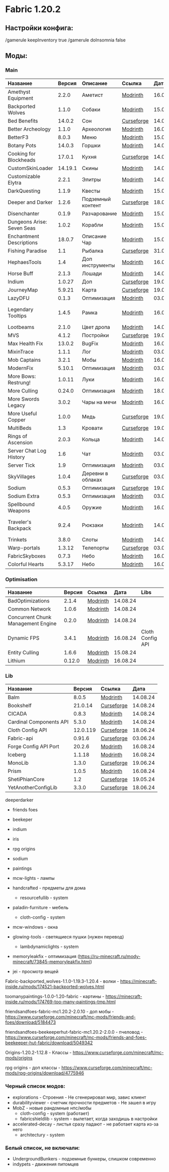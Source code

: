 # Fabric 1.20.2

## Настройки конфига:
/gamerule keepInventory true
/gamerule doInsomnia false

## Моды:

### Main
| Название                   | Версия  | Описание          | Ссылка                                                                                       | Дата     | Lang | Libs                                      |
|:---------------------------|:--------|:------------------|:---------------------------------------------------------------------------------------------|:---------|:-----|:------------------------------------------|
| Amethyst Equipment         | 2.2.0   | Аметист           | [Modrinth](https://modrinth.com/mod/amethyst-equipment)                                      | 16.08.24 |      |                                           |
| Backported Wolves          | 1.1.0   | Собаки            | [Modrinth](https://modrinth.com/mod/backported-wolves/)                                      | 15.08.24 |      |                                           |
| Bed Benefits               | 14.0.2  | Сон               | [Curseforge](https://www.curseforge.com/minecraft/mc-mods/bed-benefits)                      | 14.08.24 | None | Bookshelf                                 | 
| Better Archeology          | 1.1.0   | Археология        | [Modrinth](https://modrinth.com/mod/better-archeology)                                       | 16.08.24 |      |                                           |
| BetterF3                   | 8.0.3   | Меню              | [Modrinth](https://modrinth.com/mod/betterf3/)                                               | 15.08.24 |      | Cloth Config API                          |
| Botany Pots                | 14.0.3  | Горшки            | [Modrinth](https://modrinth.com/mod/botany-pots)                                             | 14.08.24 |      | Bookshelf                                 | 
| Cooking for Blockheads     | 17.0.1  | Кухня             | [Curseforge](https://www.curseforge.com/minecraft/mc-mods/cooking-for-blockheads-fabric)     | 14.08.24 | None | Balm                                      |
| CustomSkinLoader           | 14.19.1 | Скины             | [Modrinth](https://modrinth.com/mod/customskinloader/)                                       | 14.08.24 |      |                                           | 
| Customizable Elytra        | 2.2.1   | Элитры            | [Modrinth](https://modrinth.com/mod/customizable-elytra/)                                    | 14.08.24 | None |                                           | 
| DarkQuesting               | 1.1.9   | Квесты            | [Modrinth](https://modrinth.com/mod/darkquesting/)                                           | 15.08.24 | None |                                           | 
| Deeper and Darker          | 1.2.6   | Подземный контент | [Curseforge](https://www.curseforge.com/minecraft/mc-mods/deeperdarker)                      | 18.06.24 | Ru   | YetAnotherConfigLib                       |      
| Disenchanter               | 0.1.9   | Разчарование      | [Modrinth](https://modrinth.com/mod/disenchanter/)                                           | 15.08.24 | None | Cloth Config API                          | 
| Dungeons Arise: Seven Seas | 1.0.2   | Корабли           | [Modrinth](https://modrinth.com/mod/when-dungeons-arise-seven-seas/)                         | 15.08.24 |      |                                           |
| Enchantment Descriptions   | 18.0.7  | Описание Чар      | [Modrinth](https://modrinth.com/mod/enchantment-description)                                 | 15.08.24 |      |                                           | 
| Fishing Paradise           | 1.1     | Рыбалка           | [Curseforge](https://www.curseforge.com/minecraft/mc-mods/fishingparadise)                   | 31.05.24 | Ru   | None                                      |                 
| HephaesTools               | 1.4     | Доп инструменты   | [Modrinth](https://modrinth.com/datapack/hephaestools/)                                      | 16.08.24 |      |                                           |
| Horse Buff                 | 2.1.3   | Лошади            | [Modrinth](https://modrinth.com/mod/horsebuff)                                               | 14.08.24 |      |                                           | 
| Indium                     | 1.0.27  | Доп               | [Curseforge](https://www.curseforge.com/minecraft/mc-mods/indium)                            | 19.06.24 | None | None                                      |                 
| JourneyMap                 | 5.9.21  | Карта             | [Curseforge](https://www.curseforge.com/minecraft/mc-mods/journeymap)                        | 19.05.24 | Ru   | None                                      |                 
| LazyDFU                    | 0.1.3   | Оптимизация       | [Modrinth](https://modrinth.com/mod/lazydfu)                                                 | 03.07.24 | None | None                                      |                 
| Legendary Tooltips         | 1.4.5   | Рамка             | [Modrinth](https://modrinth.com/mod/legendary-tooltips)                                      | 16.08.24 |      | Prism, Iсeberg, Forge Config API port     |
| Lootbeams                  | 2.1.0   | Цвет дропа        | [Modrinth](https://modrinth.com/mod/lootbeams/)                                              | 14.08.24 |      |                                           | 
| MVS                        | 4.1.2   | Постройки         | [Curseforge](https://www.curseforge.com/minecraft/mc-mods/moogs-voyager-structures)          | 19.05.24 | None | None                                      |      
| Max Health Fix             | 13.0.2  | BugFix            | [Modrinth](https://modrinth.com/mod/max-health-fix)                                          | 16.08.24 |      |                                           |
| MixinTrace                 | 1.1.1   | Лог               | [Modrinth](https://modrinth.com/mod/mixintrace)                                              | 03.07.24 | None | None                                      |                
| Mob Captains               | 3.2.1   | Мобы              | [Modrinth](https://modrinth.com/datapack/mob-captains)                                       | 16.08.24 |      |                                           | 
| ModernFix                  | 5.10.1  | Оптимизация       | [Modrinth](https://modrinth.com/mod/modernfix)                                               | 03.07.24 | None | None                                      |                
| More Bows: Restrung!       | 1.0.11  | Луки              | [Modrinth](https://modrinth.com/mod/more-bows-restrung/)                                     | 16.08.24 |      | Cloth Config API                          | 
| More Culling               | 0.24.0  | Оптимизация       | [Modrinth](https://modrinth.com/mod/moreculling)                                             | 18.06.24 | None | Cloth Config API                          |                 
| More Swords Legacy         | 3.0.2   | Чары на мечи      | [Modrinth](https://modrinth.com/mod/more-swords-legacy)                                      | 16.08.24 |      | Bookshelf                                 |
| More Useful Copper         | 1.0.0   | Медь              | [Curseforge](https://www.curseforge.com/minecraft/mc-mods/more-useful-copper-2-0)            | 19.06.24 | Eng  | MonoLib                                   |                 
| MultiBeds                  | 1.3     | Кровати           | [Curseforge](https://www.curseforge.com/minecraft/mc-mods/multibeds-fabric)                  | 19.05.24 | Eng  | ShetiPhianCore                            |                 
| Rings of Ascension         | 2.0.3   | Кольца            | [Modrinth](https://modrinth.com/mod/rings-of-ascension/)                                     | 14.08.24 |      | Trinkets                                  |
| Server Chat Log History    | 1.6     | Чат               | [Modrinth](https://modrinth.com/mod/server-chat-log-history/version/1.6)                     | 03.07.24 | None | None                                      |                 
| Server Tick                | 1.9     | Оптимизация       | [Modrinth](https://modrinth.com/mod/servertick)                                              | 03.07.24 | None | None                                      |                 
| SkyVillages                | 1.0.4   | Деревни в облаках | [Curseforge](https://www.curseforge.com/minecraft/mc-mods/sky-villages-fabric)               | 03.06.24 | None | None                                      |                 
| Sodium                     | 0.5.3   | Оптимизация       | [Curseforge](https://www.curseforge.com/minecraft/mc-mods/sodium)                            | 19.06.24 | None | None                                      |                 
| Sodium Extra               | 0.5.3   | Оптимизация       | [Modrinth](https://modrinth.com/mod/sodium-extra)                                            | 03.07.24 | None | Sodium                                    |                 
| Spellbound Weapons         | 4.0.5   | Оружие            | [Modrinth](https://modrinth.com/datapack/spellbound-weapons)                                 | 16.08.24 |      |                                           |
| Traveler's Backpack        | 9.2.4   | Рюкзаки           | [Modrinth](https://modrinth.com/mod/travelersbackpack/)                                      | 14.08.24 |      | Cloth Config API, Cardinal Components API | 
| Trinkets                   | 3.8.0   | Слоты             | [Modrinth](https://modrinth.com/mod/trinkets/)                                               | 14.08.24 |      |                                           | 
| Warp-portals               | 1.3.12  | Телепорты         | [Curseforge](https://www.curseforge.com/minecraft/mc-mods/warp-portals-portal-teleportation) | 03.06.24 |      |                                           |
| FabricSkyboxes             | 0.7.3   | Небо              | [Modrinth](https://modrinth.com/mod/fabricskyboxes)                                          | 16.08.24 |      |                                           |
| Colorful Hearts            | 5.3.17  | Небо              | [Modrinth](https://modrinth.com/mod/colorful-hearts)                                         | 16.08.24 |      |                                           |


### Optimisation
| Название                           | Версия | Ссылка                                                | Дата     | Libs             | 
|:-----------------------------------|:-------|:------------------------------------------------------|:---------|:-----------------|
| BadOptimizations                   | 2.1.4  | [Modrinth](https://modrinth.com/mod/badoptimizations) | 14.08.24 |                  | 
| Common Network                     | 1.0.6  | [Modrinth](https://modrinth.com/mod/common-network)   | 14.08.24 |                  | 
| Concurrent Chunk Management Engine | 0.2.0  | [Modrinth](https://modrinth.com/mod/c2me-fabric)      | 14.08.24 |                  | 
| Dynamic FPS                        | 3.4.1  | [Modrinth](https://modrinth.com/mod/dynamic-fps)      | 16.08.24 | Cloth Config API | 
| Entity Culling                     | 1.6.6  | [Modrinth](https://modrinth.com/mod/entityculling)    | 15.08.24 |                  | 
| Lithium                            | 0.12.0 | [Modrinth](https://modrinth.com/mod/lithium)          | 16.08.24 |                  | 


### Lib
| Название                | Версия   | Ссылка                                                                           | Дата     | 
|:------------------------|:---------|:---------------------------------------------------------------------------------|:---------|
| Balm                    | 8.0.5    | [Modrinth](https://modrinth.com/mod/balm/)                                       | 14.08.24 | 
| Bookshelf               | 21.0.14  | [Curseforge](https://www.curseforge.com/minecraft/mc-mods/bookshelf)             | 14.08.24 | 
| CICADA                  | 0.8.3    | [Modrinth](https://modrinth.com/mod/cicada/)                                     | 14.08.24 | 
| Cardinal Components API | 5.3.0    | [Modrinth](https://modrinth.com/mod/cardinal-components-api/)                    | 14.08.24 | 
| Cloth Config API        | 12.0.119 | [Curseforge](https://www.curseforge.com/minecraft/mc-mods/cloth-config)          | 18.06.24 |                  
| Fabric-api              | 0.91.6   | [Curseforge](https://www.curseforge.com/minecraft/mc-mods/fabric-api)            | 03.06.24 |                  
| Forge Config API Port   | 20.2.6   | [Modrinth](https://modrinth.com/mod/forge-config-api-port)                       | 16.08.24 |          
| Iceberg                 | 1.1.18   | [Modrinth](https://modrinth.com/mod/iceberg)                                     | 16.08.24 |          
| MonoLib                 | 1.3.0    | [Curseforge](https://www.curseforge.com/minecraft/mc-mods/monolib)               | 19.06.24 |                  
| Prism                   | 1.0.5    | [Modrinth](https://modrinth.com/mod/prism-lib)                                   | 16.08.24 |          
| ShetiPhianCore          | 1.2      | [Curseforge](https://www.curseforge.com/minecraft/mc-mods/shetiphiancore-fabric) | 19.05.24 |                  
| YetAnotherConfigLib     | 3.3.0    | [Curseforge](https://www.curseforge.com/minecraft/mc-mods/yacl)                  | 18.06.24 |                  


deeperdarker


- friends foes
- beekeper
- indium
- iris
- rpg origins
- sodium
- paintings


- mcw-lights - лампы

- handcrafted - предметы для дома
	- resourcefullib - system

- paladin-furniture - мебель
	- cloth-config - system
- mcw-windows - окна

- glowing-tools - cветящиеся пушки (нужен перевод)
	- lambdynamiclights - system


- memoryleakfix - оптимизация (https://ru-minecraft.ru/mody-minecraft/73845-memoryleakfix.html)

- jei - просмотр вещей


Fabric-backported_wolves-1.1.0-1.19.3-1.20.4 - волки - https://minecraft-inside.ru/mods/174521-backported-wolves.html

toomanypaintings-1.0.0-1.20-fabric - картины - https://minecraft-inside.ru/mods/174769-too-many-paintings-tmp.html

friendsandfoes-fabric-mc1.20.2-2.0.10 - доп мобы - https://www.curseforge.com/minecraft/mc-mods/friends-and-foes/download/5184473

friendsandfoes-beekeeperhut-fabric-mc1.20.2-2.0.0 - пчеловод - https://www.curseforge.com/minecraft/mc-mods/friends-and-foes-beekeeper-hut-fabric/download/5049342

Origins-1.20.2-1.12.8 - Классы - https://www.curseforge.com/minecraft/mc-mods/origins

rpg origins - доп классы - https://www.curseforge.com/minecraft/mc-mods/rpg-origins/download/4775946

### Черный список модов:
- explorations - Строения - Не сгенерировал мир, завис клиент
- durabilityviewer - счетчик прочности предметов - Не зашел в игру
- MobZ - новые рандомные нпс/мобы 
	- cloth-config - system (работает)
	- fabricshieldlib - system - вылетает, когда заходишь в настройки
- accelerated-decay - листья сразу падают - не работает карта из-за него
	- architectury - system

### Белый список, не включали:
- UndergroundBunkers - подземные бункеры, слишком современно
- indypets - движения питомцев